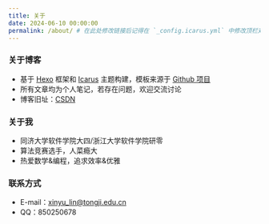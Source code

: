 ```yaml
---
title: 关于
date: 2024-06-10 00:00:00
permalink: /about/ # 在此处修改链接后记得在 `_config.icarus.yml` 中修改顶栏对应的链接
---
```

### 关于博客
- 基于 [Hexo](https://hexo.io/zh-cn/) 框架和 [Icarus](https://github.com/ppoffice/hexo-theme-icarus) 主题构建，模板来源于 [Github 项目](https://github.com/renbaoshuo/hexo-for-oiers)
- 所有文章均为个人笔记，若存在问题，欢迎交流讨论
- 博客旧址：[CSDN](https://blog.csdn.net/sbdeiheihef)

### 关于我
- 同济大学软件学院大四/浙江大学软件学院研零
- 算法竞赛选手，人菜瘾大
- 热爱数学&编程，追求效率&优雅

### 联系方式
- E-mail：xinyu_lin@tongji.edu.cn
- QQ：850250678